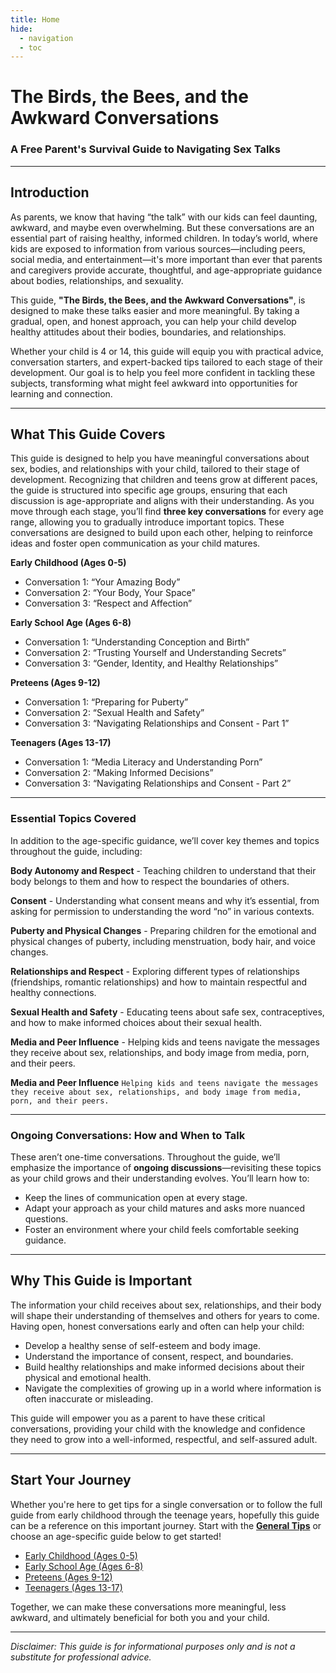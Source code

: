 ```yaml
---
title: Home
hide:
  - navigation
  - toc
---
```



# The Birds, the Bees, and the Awkward Conversations
### A Free Parent's Survival Guide to Navigating Sex Talks

---

## Introduction

As parents, we know that having “the talk” with our kids can feel daunting, awkward, and maybe even overwhelming. But these conversations are an essential part of raising healthy, informed children. In today’s world, where kids are exposed to information from various sources—including peers, social media, and entertainment—it's more important than ever that parents and caregivers provide accurate, thoughtful, and age-appropriate guidance about bodies, relationships, and sexuality.

This guide, **"The Birds, the Bees, and the Awkward Conversations"**, is designed to make these talks easier and more meaningful. By taking a gradual, open, and honest approach, you can help your child develop healthy attitudes about their bodies, boundaries, and relationships.

Whether your child is 4 or 14, this guide will equip you with practical advice, conversation starters, and expert-backed tips tailored to each stage of their development. Our goal is to help you feel more confident in tackling these subjects, transforming what might feel awkward into opportunities for learning and connection.

---

## What This Guide Covers

This guide is designed to help you have meaningful conversations about sex, bodies, and relationships with your child, tailored to their stage of development. Recognizing that children and teens grow at different paces, the guide is structured into specific age groups, ensuring that each discussion is age-appropriate and aligns with their understanding. As you move through each stage, you’ll find **three key conversations** for every age range, allowing you to gradually introduce important topics. These conversations are designed to build upon each other, helping to reinforce ideas and foster open communication as your child matures.

**Early Childhood (Ages 0-5)**
- Conversation 1: “Your Amazing Body”
- Conversation 2: “Your Body, Your Space”
- Conversation 3: “Respect and Affection”

**Early School Age (Ages 6-8)**
- Conversation 1: “Understanding Conception and Birth”
- Conversation 2: “Trusting Yourself and Understanding Secrets”
- Conversation 3: “Gender, Identity, and Healthy Relationships”

**Preteens (Ages 9-12)**
- Conversation 1: “Preparing for Puberty”
- Conversation 2: “Sexual Health and Safety”
- Conversation 3: “Navigating Relationships and Consent - Part 1”

**Teenagers (Ages 13-17)**
- Conversation 1: “Media Literacy and Understanding Porn”
- Conversation 2: “Making Informed Decisions”
- Conversation 3: “Navigating Relationships and Consent - Part 2”

---

### Essential Topics Covered

In addition to the age-specific guidance, we’ll cover key themes and topics throughout the guide, including:

**Body Autonomy and Respect**
    - Teaching children to understand that their body belongs to them and how to respect the boundaries of others.

**Consent**
    - Understanding what consent means and why it’s essential, from asking for permission to understanding the word “no” in various contexts.

**Puberty and Physical Changes**
    - Preparing children for the emotional and physical changes of puberty, including menstruation, body hair, and voice changes.

**Relationships and Respect**
    - Exploring different types of relationships (friendships, romantic relationships) and how to maintain respectful and healthy connections.

**Sexual Health and Safety**
    - Educating teens about safe sex, contraceptives, and how to make informed choices about their sexual health.

**Media and Peer Influence**
    - Helping kids and teens navigate the messages they receive about sex, relationships, and body image from media, porn, and their peers.
	
**Media and Peer Influence**
`Helping kids and teens navigate the messages they receive about sex, relationships, and body image from media, porn, and their peers.`

---

### Ongoing Conversations: How and When to Talk

These aren’t one-time conversations. Throughout the guide, we’ll emphasize the importance of **ongoing discussions**—revisiting these topics as your child grows and their understanding evolves. You’ll learn how to:
   - Keep the lines of communication open at every stage.
   - Adapt your approach as your child matures and asks more nuanced questions.
   - Foster an environment where your child feels comfortable seeking guidance.

---

## Why This Guide is Important

The information your child receives about sex, relationships, and their body will shape their understanding of themselves and others for years to come. Having open, honest conversations early and often can help your child:
- Develop a healthy sense of self-esteem and body image.
- Understand the importance of consent, respect, and boundaries.
- Build healthy relationships and make informed decisions about their physical and emotional health.
- Navigate the complexities of growing up in a world where information is often inaccurate or misleading.

This guide will empower you as a parent to have these critical conversations, providing your child with the knowledge and confidence they need to grow into a well-informed, respectful, and self-assured adult.

---

## Start Your Journey

Whether you're here to get tips for a single conversation or to follow the full guide from early childhood through the teenage years, hopefully this guide can be a reference on this important journey. Start with the **[General Tips](general-tips.md)** or choose an age-specific guide below to get started!

- [Early Childhood (Ages 0-5)](guides/early-childhood.md)
- [Early School Age (Ages 6-8)](guides/early-school-age.md)
- [Preteens (Ages 9-12)](guides/preteens.md)
- [Teenagers (Ages 13-17)](guides/teenagers.md)

Together, we can make these conversations more meaningful, less awkward, and ultimately beneficial for both you and your child.

---

_Disclaimer: This guide is for informational purposes only and is not a substitute for professional advice._
